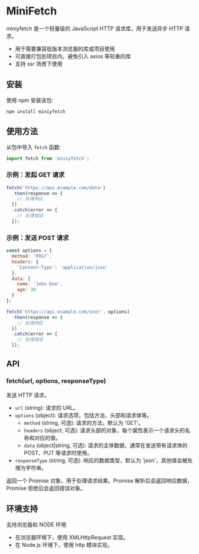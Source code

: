 # MiniFetch

miniyfetch 是一个轻量级的 JavaScript HTTP 请求库，用于发送异步 HTTP 请求。

- 用于需要兼容低版本浏览器的库或项目使用
- 可直接打包到项目内，避免引入 axios 等较重的库
- 支持 ssr 场景下使用

## 安装

使用 npm 安装该包:

``` shell
npm install miniyfetch
```

## 使用方法

从包中导入 `fetch` 函数:

```javascript
import fetch from 'miniyfetch';
```

### 示例：发起 GET 请求

```javascript
fetch('https://api.example.com/data')
  .then(response => {
    // 处理响应
  })
  .catch(error => {
    // 处理错误
  });
```

### 示例：发送 POST 请求

```javascript
const options = {
  method: 'POST',
  headers: {
    'Content-Type': 'application/json'
  },
  data: {
    name: 'John Doe',
    age: 30
  }
};

fetch('https://api.example.com/user', options)
  .then(response => {
    // 处理响应
  })
  .catch(error => {
    // 处理错误
  });
```

## API

### fetch(url, options, responseType)

发送 HTTP 请求。

- `url` (string): 请求的 URL。
- `options` (object): 请求选项，包括方法、头部和请求体等。
  - `method` (string, 可选): 请求的方法，默认为 'GET'。
  - `headers` (object, 可选): 请求头部的对象，每个属性表示一个请求头的名称和对应的值。
  - `data` (object|string, 可选): 请求的主体数据，通常在发送带有请求体的 POST、PUT 等请求时使用。
- `responseType` (string, 可选): 响应的数据类型，默认为 'json'，其他值会被处理为字符串。

返回一个 Promise 对象，用于处理请求结果。Promise 解析后会返回响应数据，Promise 拒绝后会返回错误对象。

## 环境支持

支持浏览器和 NODE 环境

- 在浏览器环境下，使用 XMLHttpRequest 实现。
- 在 Node.js 环境下，使用 http 模块实现。
